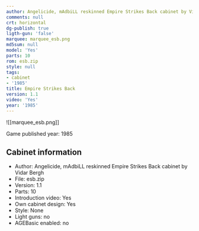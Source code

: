 ```yaml
---
author: Angelicide, mAdbiLL reskinned Empire Strikes Back cabinet by Vidar Bergh
comments: null
crt: horizontal
dg-publish: true
ligth-gun: 'false'
marquee: marquee_esb.png
md5sum: null
model: 'Yes'
parts: 10
rom: esb.zip
style: null
tags:
- cabinet
- '1985'
title: Empire Strikes Back
version: 1.1
video: 'Yes'
year: '1985'
---
```


![[marquee_esb.png]]

Game published year: 1985

## Cabinet information

- Author: Angelicide, mAdbiLL reskinned Empire Strikes Back cabinet by Vidar Bergh
- File: esb.zip
- Version: 1.1
- Parts: 10
- Introduction video: Yes
- Own cabinet design: Yes
- Style: None
- Light guns: no
- AGEBasic enabled: no

